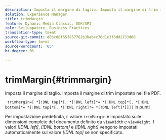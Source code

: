```yaml
---
description: Imposta il margine di taglio. Imposta il margine di trim impostato nel file PDF.
solution: Experience Manager
title: trimMargin
feature: Dynamic Media Classic, SDK/API
role: Sviluppatore, Business Practices
translation-type: tm+mt
source-git-commit: d0bc88f55f857762b3bab4c76d1e3f3dd2733d60
workflow-type: tm+mt
source-wordcount: '65'
ht-degree: 0%

---
```



# trimMargin{#trimmargin}

Imposta il margine di taglio. Imposta il margine di trim impostato nel file PDF.

` trimMargin=[ *[!DNL top]*[, *[!DNL left]*= *[!DNL top]*[, *[!DNL bottom]*= *[!DNL top]*[, *[!DNL right]*= *[!DNL left]*]]]]` in punti

Per impostazione predefinita, il valore `trimMargin` è impostato sulle dimensioni complete del documento definito da `viewWidth` e `viewHeight`. I valori *[!DNL left]*, *[!DNL bottom]* e *[!DNL right]* vengono impostati automaticamente sul valore *[!DNL top]* se non specificato.
